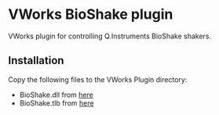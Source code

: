 VWorks BioShake plugin
===================

VWorks plugin for controlling Q.Instruments BioShake shakers.

Installation
------------
Copy the following files to the VWorks Plugin directory:

* BioShake.dll from [here](https://github.com/nolanlab/VWorks-Bioshake/tree/master/Bioshake/bin/Release)
* BioShake.tlb  from [here](https://github.com/nolanlab/VWorks-Bioshake/tree/master/Bioshake/bin/Release)
